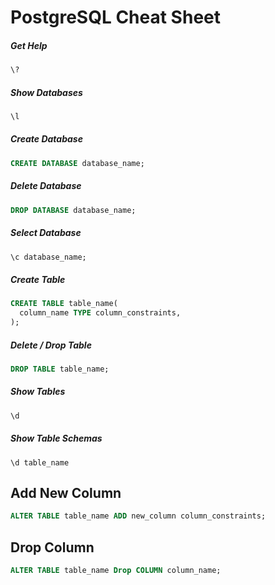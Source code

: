 # PostgreSQL Cheat Sheet

##### Get Help
```sql
\?
```

##### Show Databases
```sql
\l
```

##### Create Database
```sql
CREATE DATABASE database_name;
```

##### Delete Database
```sql
DROP DATABASE database_name;
```

##### Select Database
```sql
\c database_name;
```

##### Create Table
```sql
CREATE TABLE table_name(
  column_name TYPE column_constraints,
);
```

##### Delete / Drop Table
```sql
DROP TABLE table_name;
```

##### Show Tables
```sql
\d
```

##### Show Table Schemas
```
\d table_name
```

## Add New Column
```sql
ALTER TABLE table_name ADD new_column column_constraints;
```

## Drop Column
```sql
ALTER TABLE table_name Drop COLUMN column_name;
```


